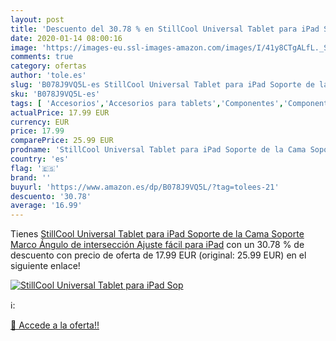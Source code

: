 ```yaml
---
layout: post
title: 'Descuento del 30.78 % en StillCool Universal Tablet para iPad Sop'
date: 2020-01-14 08:00:16
image: 'https://images-eu.ssl-images-amazon.com/images/I/41y8CTgALfL._SL400_.jpg'
comments: true
category: ofertas
author: 'tole.es'
slug: 'B078J9VQ5L-es StillCool Universal Tablet para iPad Soporte de la Cama...'
sku: 'B078J9VQ5L-es'
tags: [ 'Accesorios','Accesorios para tablets','Componentes','Componentes y piezas para portátiles','Informática','Teclados de repuesto para portátiles y netbooks','Teclados para tablets','ipad', ]
actualPrice: 17.99 EUR
currency: EUR
price: 17.99
comparePrice: 25.99 EUR
prodname: 'StillCool Universal Tablet para iPad Soporte de la Cama Soporte Marco Ángulo de intersección Ajuste fácil para iPad'
country: 'es'
flag: '🇪🇸'
brand: ''
buyurl: 'https://www.amazon.es/dp/B078J9VQ5L/?tag=tolees-21'
descuento: '30.78'
average: '16.99'
---
```


Tienes [StillCool Universal Tablet para iPad Soporte de la Cama Soporte Marco Ángulo de intersección Ajuste fácil para iPad](https://www.amazon.es/dp/B078J9VQ5L/?tag=tolees-21) con un 30.78 % de descuento con precio de oferta de 17.99 EUR (original: 25.99 EUR) en el siguiente enlace!

[![StillCool Universal Tablet para iPad Sop](https://images-eu.ssl-images-amazon.com/images/I/41y8CTgALfL._SL400_.jpg)](https://www.amazon.es/dp/B078J9VQ5L/?tag=tolees-21)

ℹ️:


[🛒 Accede a la oferta!!](https://www.amazon.es/dp/B078J9VQ5L/?tag=tolees-21)
